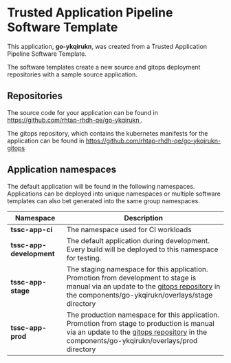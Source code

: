 # Trusted Application Pipeline Software Template

This application, **go-ykqirukn**, was created from a Trusted Application Pipeline Software Template.

The software templates create a new source and gitops deployment repositories with a sample source application. 

## Repositories

The source code for your application can be found in [https://github.com/rhtap-rhdh-qe/go-ykqirukn ](https://github.com/rhtap-rhdh-qe/go-ykqirukn ).
 
The gitops repository, which contains the kubernetes manifests for the application can be found in 
[https://github.com/rhtap-rhdh-qe/go-ykqirukn-gitops ](https://github.com/rhtap-rhdh-qe/go-ykqirukn-gitops ) 

## Application namespaces 

The default application will be found in the following namespaces. Applications can be deployed into unique namespaces or multiple software templates can also bet generated into the same group namespaces.  

|  Namespace   |  Description   |  
| -------- | -------- |
| **tssc-app-ci** | The namespace used for CI workloads |
| **tssc-app-development** | The default application during development. Every build will be deployed to this namespace for testing. |
| **tssc-app-stage** | The staging namespace for this application. Promotion from development to stage is manual via an update to the [gitops repository](https://github.com/rhtap-rhdh-qe/go-ykqirukn-gitops ) in the components/go-ykqirukn/overlays/stage directory |
| **tssc-app-prod** | The production namespace for this application. Promotion from stage to production is manual via an update to the [gitops repository](https://github.com/rhtap-rhdh-qe/go-ykqirukn-gitops ) in the components/go-ykqirukn/overlays/prod directory |
